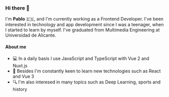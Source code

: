 ### Hi there 👋

I'm **Pablo** 🇪🇸, and I'm currently working as a Frontend Developer. I've been interested in technology and app development since I was a teenager, when I started to learn by myself. I've graduated from Multimedia Engineering at Universidad de Alicante.

#### About me

- 💻 In a daily basis I use JavaScript and TypeScript with Vue 2 and Nuxt.js
- 📖 Besides I'm constantly keen to learn new technologies such as React and Vue 3
- 🔍 I'm also interesed in many topics such as Deep Learning, sports and history
